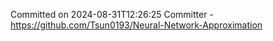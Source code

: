 Committed on 2024-08-31T12:26:25 
Committer - https://github.com/Tsun0193/Neural-Network-Approximation